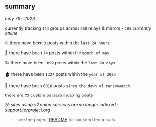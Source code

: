 
## summary
_may 7th, 2023_

currently tracking `144` groups across `260` relays & mirrors - _`105` currently online_

⏲ there have been `3` posts within the `last 24 hours`

🦈 there have been `74` posts within the `month of may`

🪐 there have been `1099` posts within the `last 90 days`

🏚 there have been `1327` posts within the `year of 2023`

🦕 there have been `6018` posts `since the dawn of ransomwatch`

there are `75` custom parsers indexing posts

_`20` sites using v2 onion services are no longer indexed - [support.torproject.org](https://support.torproject.org/onionservices/v2-deprecation/)_

> see the project [README](https://github.com/joshhighet/ransomwatch#ransomwatch--) for backend technicals
